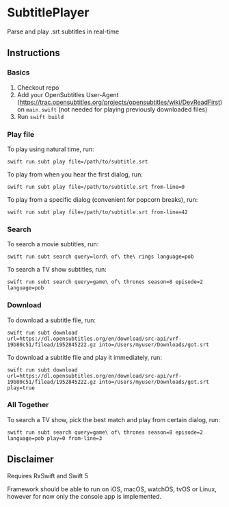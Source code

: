 # SubtitlePlayer

Parse and play .srt subtitles in real-time

## Instructions

### Basics
1. Checkout repo
2. Add your OpenSubtitles User-Agent (https://trac.opensubtitles.org/projects/opensubtitles/wiki/DevReadFirst) on `main.swift` (not needed for playing previously downloaded files)
3. Run `swift build`

### Play file
To play using natural time, run:
```shell
swift run subt play file=/path/to/subtitle.srt
```

To play from when you hear the first dialog, run:
```shell
swift run subt play file=/path/to/subtitle.srt from-line=0
```

To play from a specific dialog (convenient for popcorn breaks), run:
```shell
swift run subt play file=/path/to/subtitle.srt from-line=42
```

### Search
To search a movie subtitles, run:
```shell
swift run subt search query=lord\ of\ the\ rings language=pob
```

To search a TV show subtitles, run:
```shell
swift run subt search query=game\ of\ thrones season=8 episode=2 language=pob
```

### Download
To download a subtitle file, run:
```shell
swift run subt download url=https://dl.opensubtitles.org/en/download/src-api/vrf-19b80c51/filead/1952845222.gz into=/Users/myuser/Downloads/got.srt
```

To download a subtitle file and play it immediately, run:
```shell
swift run subt download url=https://dl.opensubtitles.org/en/download/src-api/vrf-19b80c51/filead/1952845222.gz into=/Users/myuser/Downloads/got.srt play=true
```

### All Together
To search a TV show, pick the best match and play from certain dialog, run:
```
swift run subt search query=game\ of\ thrones season=8 episode=2 language=pob play=0 from-line=3
```

## Disclaimer

Requires RxSwift and Swift 5

Framework should be able to run on iOS, macOS, watchOS, tvOS or Linux, however for now only the console app is implemented.